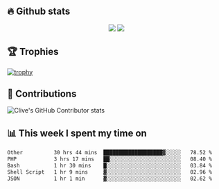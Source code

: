 ## &#128293; Github stats

<!-- GitHub Readme Streak Stats - https://github.com/DenverCoder1/github-readme-streak-stats -->
<p align="center">

<picture>
  <source 
    srcset="https://github-readme-stats.vercel.app/api?username=clivewalkden&count_private=true&show_icons=true&theme=darcula"
    media="(prefers-color-scheme: dark)"
  />
  <source
    srcset="https://github-readme-stats.vercel.app/api?username=clivewalkden&count_private=true&show_icons=true&theme=calm"
    media="(prefers-color-scheme: light), (prefers-color-scheme: no-preference)"
  />
  <img src="https://github-readme-stats.vercel.app/api?username=clivewalkden&count_private=true&show_icons=true&theme=darcula" />
</picture>

<a href="https://git.io/streak-stats" target="_blank">
  <img src="http://github-readme-streak-stats.herokuapp.com?user=clivewalkden&theme=darcula&date_format=j%20M%5B%20Y%5D" />
</a>

</p>

## &#127942; Trophies
[![trophy](https://github-profile-trophy.vercel.app/?username=clivewalkden&theme=onedark)](https://github.com/clivewalkden/github-profile-trophy)

## &#129309; Contributions
![Clive's GitHub Contributor stats](https://github-contributor-stats.vercel.app/api?username=clivewalkden)

## &#128202; This week I spent my time on
<!--START_SECTION:waka-->

```txt
Other          30 hrs 44 mins  ███████████████████▓░░░░░   78.52 %
PHP            3 hrs 17 mins   ██░░░░░░░░░░░░░░░░░░░░░░░   08.40 %
Bash           1 hr 30 mins    █░░░░░░░░░░░░░░░░░░░░░░░░   03.84 %
Shell Script   1 hr 9 mins     ▓░░░░░░░░░░░░░░░░░░░░░░░░   02.96 %
JSON           1 hr 1 min      ▓░░░░░░░░░░░░░░░░░░░░░░░░   02.62 %
```

<!--END_SECTION:waka-->

